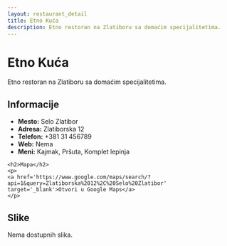 ```yaml
---
layout: restaurant_detail
title: Etno Kuća
description: Etno restoran na Zlatiboru sa domaćim specijalitetima.
---
```


# Etno Kuća
<p class="description">Etno restoran na Zlatiboru sa domaćim specijalitetima.</p>

<div class="left-column text-content">
    <h2>Informacije</h2>
    <ul>
        <li><strong>Mesto:</strong> Selo Zlatibor</li>
        <li><strong>Adresa:</strong> Zlatiborska 12</li>
        <li><strong>Telefon:</strong> +381 31 456789</li>
        <li><strong>Web:</strong> Nema</li>
        <li><strong>Meni:</strong> Kajmak, Pršuta, Komplet lepinja</li>
    </ul>

    <h2>Mapa</h2>
    <p>
    <a href='https://www.google.com/maps/search/?api=1&query=Zlatiborska%2012%2C%20Selo%20Zlatibor' target='_blank'>Otvori u Google Maps</a>
    </p>
</div>

<div class="right-column">
    <h2>Slike</h2>
    <div class="images-grid">
<p>Nema dostupnih slika.</p>
    </div>
</div>